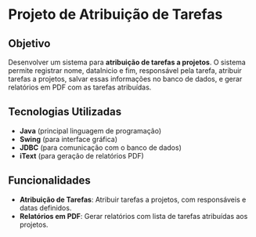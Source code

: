 # Projeto de Atribuição de Tarefas

## Objetivo
Desenvolver um sistema para **atribuição de tarefas a projetos**. O sistema permite registrar nome, dataInicio e fim, responsável pela tarefa, atribuir tarefas a projetos, salvar essas informações no banco de dados, e gerar relatórios em PDF com as tarefas atribuídas.

## Tecnologias Utilizadas
- **Java** (principal linguagem de programação)
- **Swing** (para interface gráfica)
- **JDBC** (para comunicação com o banco de dados)
- **iText** (para geração de relatórios PDF)

## Funcionalidades
- **Atribuição de Tarefas**: Atribuir tarefas a projetos, com responsáveis e datas definidos.
- **Relatórios em PDF**: Gerar relatórios com lista de tarefas atribuídas aos projetos.


